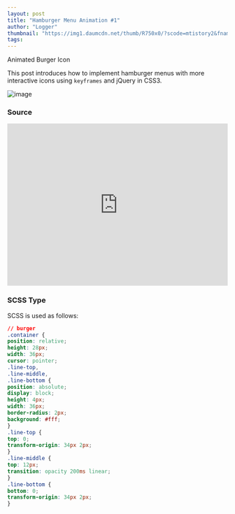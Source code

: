 ```yaml
---
layout: post
title: "Hamburger Menu Animation #1"
author: "Logger"
thumbnail: "https://img1.daumcdn.net/thumb/R750x0/?scode=mtistory2&fname=https%3A%2F%2Ft1.daumcdn.net%2Fcfile%2Ftistory%2F227DF34A576207B82F"
tags: 
---
```



Animated Burger Icon

This post introduces how to implement hamburger menus with more interactive icons using `keyframes` and jQuery in CSS3.

![image](https://t1.daumcdn.net/cfile/tistory/227DF34A576207B82F)

### Source

<iframe allowfullscreen="true" allowpaymentrequest="true" allowtransparency="true" class="cp_embed_iframe " frameborder="0" height="371" width="100%" name="cp_embed_1" scrolling="no" src="https://codepen.io/jaehee/embed/OXXjRN?height=371&amp;theme-id=19458&amp;slug-hash=OXXjRN&amp;default-tab=result&amp;user=jaehee&amp;embed-version=2&amp;name=cp_embed_1" style="width: 100%; overflow:hidden; display:block;" title="CodePen Embed" loading="lazy" id="cp_embed_OXXjRN"></iframe>

### SCSS Type

SCSS is used as follows:

```css
// burger
.container {
position: relative;
height: 28px;
width: 36px;
cursor: pointer;
.line-top,
.line-middle,
.line-bottom {
position: absolute;
display: block;
height: 4px;
width: 36px;
border-radius: 2px;
background: #fff;
}
.line-top {
top: 0;
transform-origin: 34px 2px;
}
.line-middle {
top: 12px;
transition: opacity 200ms linear;
}
.line-bottom {
bottom: 0;
transform-origin: 34px 2px;
}
```